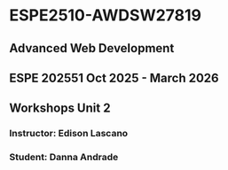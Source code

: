 # ESPE2510-AWDSW27819

## Advanced Web Development

## ESPE 202551 Oct 2025 - March 2026

## Workshops Unit 2

### Instructor: Edison Lascano

### Student: Danna Andrade

